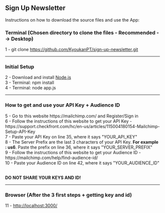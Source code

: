 <h2>Sign Up Newsletter</h2>

<p>Instructions on how to download the source files and use the App: </p>

<h3>Terminal (Chosen directory to clone the files - Recommended --> Desktop)</h3>

1 - git clone https://github.com/KyoukanPT/sign-up-newsletter.git

<hr>

<h3>Initial Setup</h3>

2 - Download and install <a href="https://nodejs.org/en/download"> Node.js </a> <br>
3 - Terminal: npm install<br>
4 - Terminal: node app.js

<hr>

<h3>How to get and use your API Key + Audience ID</h3>
5 - Go to this website https://mailchimp.com/ and Register/Sign in<br>
6 - Follow the instructions of this website to get your API Key - https://support.checkfront.com/hc/en-us/articles/115004180154-Mailchimp-Setup-API-Key<br>
7 - Paste your API Key on line 35, where it says "YOUR_API_KEY"<br>
8 - The Server Prefix are the last 3 characters of your API Key. <strong>For example : us6</strong>. Paste the prefix on line 36, where it says "YOUR_SERVER_PREFIX"<br>
9 - Follow the instructions of this website to get your Audience ID - https://mailchimp.com/help/find-audience-id/<br>
10 - Paste your Audience ID on line 42, where it says "YOUR_AUDIENCE_ID"<br><br>

<strong>DO NOT SHARE YOUR KEYS AND ID!</strong>

<hr>

<h3>Browser (After the 3 first steps + getting key and id)</h3>
11 - <a href="http://localhost:3000/">http://localhost:3000/</a>
